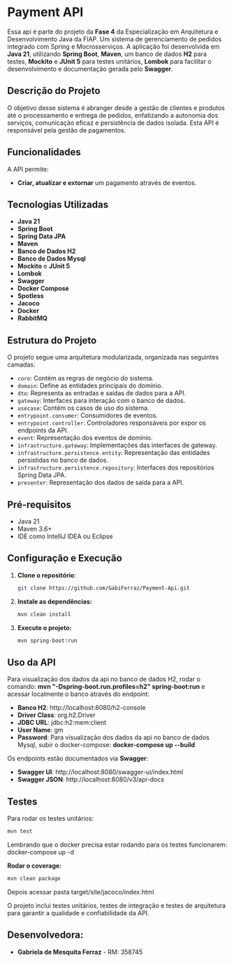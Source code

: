 # Payment API
Essa api é parte do projeto da **Fase 4** da Especialização em Arquitetura e Desenvolvimento Java da FIAP.
Um sistema de gerenciamento de pedidos integrado com Spring e Mocrosserviços. A aplicação foi desenvolvida em **Java 21**,
utilizando **Spring Boot**, **Maven**, um banco de dados **H2** para testes, **Mockito** e **JUnit 5** para testes
unitários, **Lombok** para facilitar o desenvolvimento e documentação gerada pelo **Swagger**.

## Descrição do Projeto
O objetivo desse sistema é abranger desde a gestão de clientes e produtos até o processamento e entrega de pedidos,
enfatizando a autonomia dos serviços, comunicação eficaz e persistência de dados isolada. Esta API é responsável pela
gestão de pagamentos.

## Funcionalidades
A API permite:
- **Criar, atualizar e extornar** um pagamento através de eventos.

## Tecnologias Utilizadas
- **Java 21**
- **Spring Boot**
- **Spring Data JPA**
- **Maven**
- **Banco de Dados H2**
- **Banco de Dados Mysql**
- **Mockito** e **JUnit 5**
- **Lombok**
- **Swagger**
- **Docker Compose**
- **Spotless**
- **Jacoco**
- **Docker**
- **RabbitMQ**

## Estrutura do Projeto
O projeto segue uma arquitetura modularizada, organizada nas seguintes camadas:
- `core`: Contém as regras de negócio do sistema.
- `domain`: Define as entidades principais do domínio.
- `dto`: Representa as entradas e saídas de dados para a API.
- `gateway`: Interfaces para interação com o banco de dados.
- `usecase`: Contém os casos de uso do sistema.
- `entrypoint.consumer`: Consumidores de eventos.
- `entrypoint.controller`: Controladores responsáveis por expor os endpoints da API.
- `event`: Representação dos eventos de domínio.
- `infrastructure.gateway`: Implementações das interfaces de gateway.
- `infrastructure.persistence.entity`: Representação das entidades persistidas no banco de dados.
- `infrastructure.persistence.repository`: Interfaces dos repositórios Spring Data JPA.
- `presenter`: Representação dos dados de saída para a API.

## Pré-requisitos
- Java 21
- Maven 3.6+
- IDE como IntelliJ IDEA ou Eclipse

## Configuração e Execução
1. **Clone o repositório**:
   ```bash
   git clone https://github.com/GabiFerraz/Payment-Api.git
   ```
2. **Instale as dependências:**
   ```bash
   mvn clean install
   ```
3. **Execute o projeto:**
   ```bash
   mvn spring-boot:run
   ```

## Uso da API
Para visualização dos dados da api no banco de dados H2, rodar o comando: **mvn "-Dspring-boot.run.profiles=h2" spring-boot:run**
e acessar localmente o banco através do endpoint:
- **Banco H2**: http://localhost:8080/h2-console
- **Driver Class**: org.h2.Driver
- **JDBC URL**: jdbc:h2:mem:client
- **User Name**: gm
- **Password**:
  Para visualização dos dados da api no banco de dados Mysql, subir o docker-compose: **docker-compose up --build**

Os endpoints estão documentados via **Swagger**:
- **Swagger UI**: http://localhost:8080/swagger-ui/index.html
- **Swagger JSON**: http://localhost:8080/v3/api-docs

## Testes
Para rodar os testes unitários:
```bash
mvn test
```
Lembrando que o docker precisa estar rodando para os testes funcionarem: docker-compose up -d

**Rodar o coverage:**
   ```bash
   mvn clean package
   ```
Depois acessar pasta target/site/jacoco/index.html

O projeto inclui testes unitários, testes de integração e testes de arquitetura para garantir a qualidade e
confiabilidade da API.

## Desenvolvedora:
- **Gabriela de Mesquita Ferraz** - RM: 358745